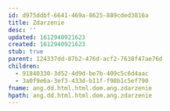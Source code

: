 ```yaml
---
id: d975ddbf-6641-469a-8625-889cded3816a
title: Zdarzenie
desc: ''
updated: 1612940921623
created: 1612940921623
stub: true
parent: 124337dd-87b2-476d-acf2-7638f47ae76d
children:
  - 91840330-3d52-4d9d-be7b-409c5c6d4aac
  - 3a0f9e6a-3ef3-433d-b11f-f98b1c5ef790
fname: ang.dd.html.html.dom.ang.zdarzenie
hpath: ang.dd.html.html.dom.ang.zdarzenie
---
```



